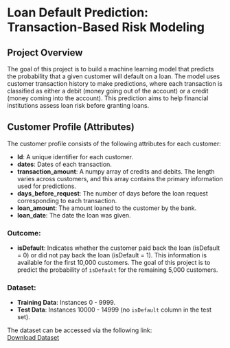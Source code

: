 # Loan Default Prediction: Transaction-Based Risk Modeling

## Project Overview

The goal of this project is to build a machine learning model that predicts the probability that a given customer will default on a loan. The model uses customer transaction history to make predictions, where each transaction is classified as either a debit (money going out of the account) or a credit (money coming into the account). This prediction aims to help financial institutions assess loan risk before granting loans.

## Customer Profile (Attributes)

The customer profile consists of the following attributes for each customer:

- **Id**: A unique identifier for each customer.
- **dates**: Dates of each transaction.
- **transaction_amount**: A numpy array of credits and debits. The length varies across customers, and this array contains the primary information used for predictions.
- **days_before_request**: The number of days before the loan request corresponding to each transaction.
- **loan_amount**: The amount loaned to the customer by the bank.
- **loan_date**: The date the loan was given.

### Outcome:
- **isDefault**: Indicates whether the customer paid back the loan (isDefault = 0) or did not pay back the loan (isDefault = 1). This information is available for the first 10,000 customers. The goal of this project is to predict the probability of `isDefault` for the remaining 5,000 customers.

### Dataset:
- **Training Data**: Instances 0 - 9999.
- **Test Data**: Instances 10000 - 14999 (no `isDefault` column in the test set).

The dataset can be accessed via the following link:  
[Download Dataset](https://drive.google.com/file/d/1oPSNCYeCVGJsTX60X-PW088R8S0AMmeT/view?usp=sharing)
